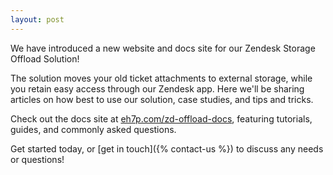 ```yaml
---
layout: post
---
```


We have introduced a new website and docs site for our Zendesk Storage Offload Solution!

The solution moves your old ticket attachments to external storage, while you retain easy access through our Zendesk app. Here we'll be sharing articles on how best to use our solution, case studies, and tips and tricks.

Check out the docs site at [eh7p.com/zd-offload-docs](https://eh7p.com/zd-offload-docs), featuring tutorials, guides, and commonly asked questions.

Get started today, or [get in touch]({% contact-us %}) to discuss any needs or questions!